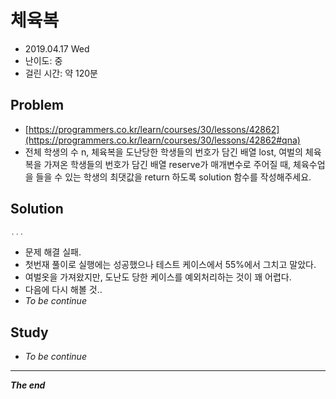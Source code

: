 # 체육복
- 2019.04.17 Wed
- 난이도: 중
- 걸린 시간: 약 120분

## Problem
- [https://programmers.co.kr/learn/courses/30/lessons/42862](https://programmers.co.kr/learn/courses/30/lessons/42862#qna)
- 전체 학생의 수 n, 체육복을 도난당한 학생들의 번호가 담긴 배열 lost, 여벌의 체육복을 가져온 학생들의 번호가 담긴 배열 reserve가 매개변수로 주어질 때, 체육수업을 들을 수 있는 학생의 최댓값을 return 하도록 solution 함수를 작성해주세요.

## Solution

```swift
...
```
- 문제 해결 실패.
- 첫번재 풀이로 실행에는 성공했으나 테스트 케이스에서 55%에서 그치고 말았다.
- 여벌옷을 가져왔지만, 도난도 당한 케이스를 예외처리하는 것이 꽤 어렵다.
- 다음에 다시 해볼 것..
- *To be continue*

## Study
- *To be continue*


---
***The end***